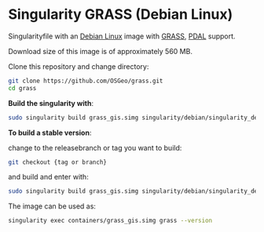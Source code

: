 # Singularity GRASS (Debian Linux)

Singularityfile with an [Debian Linux](https://www.debian.org/) image with
[GRASS](https://grass.osgeo.org/), [PDAL](https://pdal.io) support.

Download size of this image is of approximately 560 MB.

Clone this repository and change directory:

```bash
git clone https://github.com/OSGeo/grass.git
cd grass
```

__Build the singularity with__:

```bash
sudo singularity build grass_gis.simg singularity/debian/singularity_debian
```

__To build a stable version__:

change to the releasebranch or tag you want to build:

```bash
git checkout {tag or branch}
```

and build and enter with:

```bash
sudo singularity build grass_gis.simg singularity/debian/singularity_debian
```

The image can be used as:

```bash
singularity exec containers/grass_gis.simg grass --version
```
